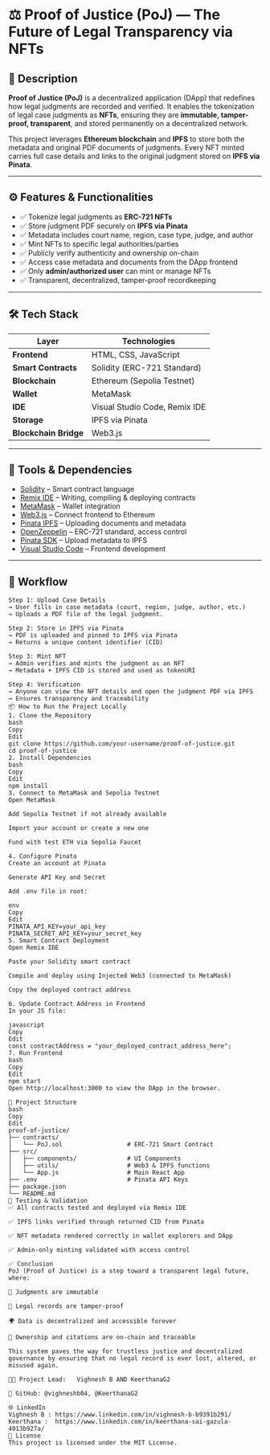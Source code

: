 # ⚖️ Proof of Justice (PoJ) — The Future of Legal Transparency via NFTs

## 📝 Description

**Proof of Justice (PoJ)** is a decentralized application (DApp) that redefines how legal judgments are recorded and verified. It enables the tokenization of legal case judgments as **NFTs**, ensuring they are **immutable, tamper-proof, transparent**, and stored permanently on a decentralized network.

This project leverages **Ethereum blockchain** and **IPFS** to store both the metadata and original PDF documents of judgments. Every NFT minted carries full case details and links to the original judgment stored on **IPFS via Pinata**.

---



## ⚙️ Features & Functionalities

- ✅ Tokenize legal judgments as **ERC-721 NFTs**
- ✅ Store judgment PDF securely on **IPFS via Pinata**
- ✅ Metadata includes court name, region, case type, judge, and author
- ✅ Mint NFTs to specific legal authorities/parties
- ✅ Publicly verify authenticity and ownership on-chain
- ✅ Access case metadata and documents from the DApp frontend
- ✅ Only **admin/authorized user** can mint or manage NFTs
- ✅ Transparent, decentralized, tamper-proof recordkeeping

---

## 🛠 Tech Stack

| Layer               | Technologies                                                                 |
|---------------------|------------------------------------------------------------------------------|
| **Frontend**        | HTML, CSS, JavaScript                                                        |
| **Smart Contracts** | Solidity (ERC-721 Standard)                                                  |
| **Blockchain**      | Ethereum (Sepolia Testnet)                                                   |
| **Wallet**          | MetaMask                                                                     |
| **IDE**             | Visual Studio Code, Remix IDE                                                |
| **Storage**         | IPFS via Pinata                                                               |
| **Blockchain Bridge** | Web3.js                                                                   |

---

## 🧰 Tools & Dependencies

- [Solidity](https://soliditylang.org/) – Smart contract language
- [Remix IDE](https://remix.ethereum.org/) – Writing, compiling & deploying contracts
- [MetaMask](https://metamask.io/) – Wallet integration
- [Web3.js](https://web3js.readthedocs.io/) – Connect frontend to Ethereum
- [Pinata IPFS](https://www.pinata.cloud/) – Uploading documents and metadata
- [OpenZeppelin](https://docs.openzeppelin.com/contracts/) – ERC-721 standard, access control
- [Pinata SDK](https://www.npmjs.com/package/@pinata/sdk) – Upload metadata to IPFS
- [Visual Studio Code](https://code.visualstudio.com/) – Frontend development

---

## 🔁 Workflow

```text
Step 1: Upload Case Details
→ User fills in case metadata (court, region, judge, author, etc.)
→ Uploads a PDF file of the legal judgment.

Step 2: Store in IPFS via Pinata
→ PDF is uploaded and pinned to IPFS via Pinata
→ Returns a unique content identifier (CID)

Step 3: Mint NFT
→ Admin verifies and mints the judgment as an NFT
→ Metadata + IPFS CID is stored and used as tokenURI

Step 4: Verification
→ Anyone can view the NFT details and open the judgment PDF via IPFS
→ Ensures transparency and traceability
📦 How to Run the Project Locally
1. Clone the Repository
bash
Copy
Edit
git clone https://github.com/your-username/proof-of-justice.git
cd proof-of-justice
2. Install Dependencies
bash
Copy
Edit
npm install
3. Connect to MetaMask and Sepolia Testnet
Open MetaMask

Add Sepolia Testnet if not already available

Import your account or create a new one

Fund with test ETH via Sepolia Faucet

4. Configure Pinata
Create an account at Pinata

Generate API Key and Secret

Add .env file in root:

env
Copy
Edit
PINATA_API_KEY=your_api_key
PINATA_SECRET_API_KEY=your_secret_key
5. Smart Contract Deployment
Open Remix IDE

Paste your Solidity smart contract

Compile and deploy using Injected Web3 (connected to MetaMask)

Copy the deployed contract address

6. Update Contract Address in Frontend
In your JS file:

javascript
Copy
Edit
const contractAddress = "your_deployed_contract_address_here";
7. Run Frontend
bash
Copy
Edit
npm start
Open http://localhost:3000 to view the DApp in the browser.

📂 Project Structure
bash
Copy
Edit
proof-of-justice/
├── contracts/
│   └── PoJ.sol                  # ERC-721 Smart Contract
├── src/
│   ├── components/              # UI Components
│   ├── utils/                   # Web3 & IPFS functions
│   └── App.js                   # Main React App
├── .env                         # Pinata API Keys
├── package.json
└── README.md
🧪 Testing & Validation
✅ All contracts tested and deployed via Remix IDE

✅ IPFS links verified through returned CID from Pinata

✅ NFT metadata rendered correctly in wallet explorers and DApp

✅ Admin-only minting validated with access control

✅ Conclusion
PoJ (Proof of Justice) is a step toward a transparent legal future, where:

📌 Judgments are immutable

🔐 Legal records are tamper-proof

🌍 Data is decentralized and accessible forever

📜 Ownership and citations are on-chain and traceable

This system paves the way for trustless justice and decentralized governance by ensuring that no legal record is ever lost, altered, or misused again.

👨‍💻 Project Lead:   Vighnesh B AND KeerthanaG2

🔗 GitHub: @vighneshb04, @KeerthanaG2

🌐 LinkedIn 
Vighnesh B : https://www.linkedin.com/in/vighnesh-b-b9391b291/
Keerthana :  https://www.linkedin.com/in/keerthana-sai-gazula-4013b927a/
📃 License
This project is licensed under the MIT License.
